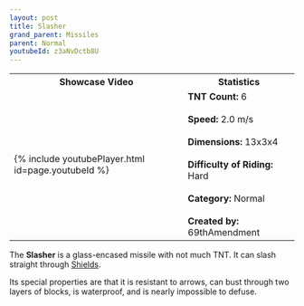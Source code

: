 ```yaml
---
layout: post
title: Slasher
grand_parent: Missiles
parent: Normal
youtubeId: z3aNvDctb8U
---
```


<table>
    <tr>
        <th>Showcase Video</th>
        <th>Statistics</th>
    </tr>
    <tr>
        <td>{% include youtubePlayer.html id=page.youtubeId %}</td>
        <td>
            <b>TNT Count:</b> 6<br><br>
            <b>Speed:</b> 2.0 m/s<br><br>
            <b>Dimensions:</b> 13x3x4<br><br>
            <b>Difficulty of Riding:</b> Hard<br><br>
            <b>Category:</b> Normal<br><br>
            <b>Created by:</b> 69thAmendment
        </td>
    </tr>
</table>

The **Slasher** is a glass-encased missile with not much TNT. It can slash straight through [Shields](https://zeroniaserver.github.io/RocketRidersWiki/utilities/shield).

Its special properties are that it is resistant to arrows, can bust through two layers of blocks, is waterproof, and is nearly impossible to defuse.